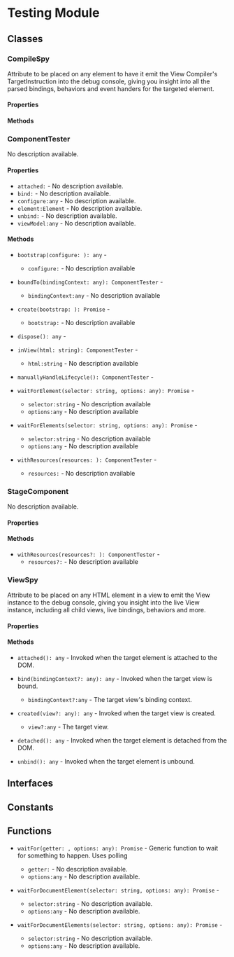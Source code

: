 # Testing Module

## Classes


### CompileSpy

Attribute to be placed on any element to have it emit the View Compiler&#x27;s
TargetInstruction into the debug console, giving you insight into all the
parsed bindings, behaviors and event handers for the targeted element.

#### Properties


#### Methods



### ComponentTester

No description available.

#### Properties

* `attached:` - No description available.
* `bind:` - No description available.
* `configure:any` - No description available.
* `element:Element` - No description available.
* `unbind:` - No description available.
* `viewModel:any` - No description available.

#### Methods


* `bootstrap(configure: ): any` - 
  * `configure:` - No description available


* `boundTo(bindingContext: any): ComponentTester` - 
  * `bindingContext:any` - No description available


* `create(bootstrap: ): Promise` - 
  * `bootstrap:` - No description available


* `dispose(): any` - 


* `inView(html: string): ComponentTester` - 
  * `html:string` - No description available


* `manuallyHandleLifecycle(): ComponentTester` - 


* `waitForElement(selector: string, options: any): Promise` - 
  * `selector:string` - No description available
  * `options:any` - No description available


* `waitForElements(selector: string, options: any): Promise` - 
  * `selector:string` - No description available
  * `options:any` - No description available


* `withResources(resources: ): ComponentTester` - 
  * `resources:` - No description available



### StageComponent

No description available.

#### Properties


#### Methods


* `withResources(resources?: ): ComponentTester` - 
  * `resources?:` - No description available



### ViewSpy

Attribute to be placed on any HTML element in a view to emit the View instance
to the debug console, giving you insight into the live View instance, including
all child views, live bindings, behaviors and more.

#### Properties


#### Methods


* `attached(): any` - Invoked when the target element is attached to the DOM.


* `bind(bindingContext?: any): any` - Invoked when the target view is bound.
  * `bindingContext?:any` - The target view&#x27;s binding context.



* `created(view?: any): any` - Invoked when the target view is created.
  * `view?:any` - The target view.



* `detached(): any` - Invoked when the target element is detached from the DOM.


* `unbind(): any` - Invoked when the target element is unbound.



## Interfaces


## Constants


## Functions


* `waitFor(getter: , options: any): Promise` - Generic function to wait for something to happen. Uses polling
  * `getter:` - No description available.
  * `options:any` - No description available.


* `waitForDocumentElement(selector: string, options: any): Promise` - 
  * `selector:string` - No description available.
  * `options:any` - No description available.


* `waitForDocumentElements(selector: string, options: any): Promise` - 
  * `selector:string` - No description available.
  * `options:any` - No description available.

